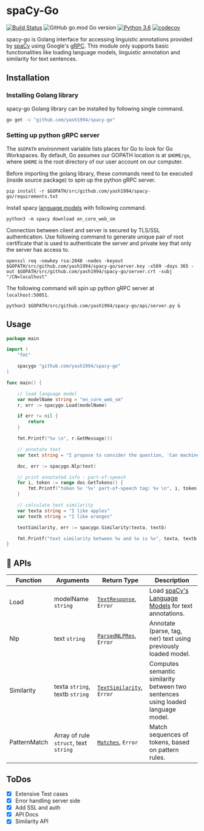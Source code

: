 # spaCy-Go

[![Build Status](https://travis-ci.org/yash1994/spacy-go.svg?branch=master)](https://travis-ci.org/yash1994/spacy-go)
![GitHub go.mod Go version](https://img.shields.io/github/go-mod/go-version/yash1994/spacy-go)
[![Python 3.6](https://img.shields.io/badge/python-3.6-blue.svg)](https://www.python.org/downloads/release/python-360/)
[![codecov](https://codecov.io/gh/yash1994/spacy-go/branch/master/graph/badge.svg)](https://codecov.io/gh/yash1994/spacy-go)

spacy-go is Golang interface for accessing linguistic annotations provided by
[spaCy](https://spacy.io) using Google's [gRPC](https://grpc.io/). This module only supports basic functionalities like loading language models, linguistic annotation and similarity for text sentences.

## Installation

### Installing Golang library

spacy-go Golang library can be installed by following single command.

```bash
go get -v "github.com/yash1994/spacy-go"
```

### Setting up python gRPC server

The `$GOPATH` environment variable lists places for Go to look for Go Workspaces. By default, Go assumes our GOPATH location is at `$HOME/go`, where `$HOME` is the root directory of our user account on our computer.

Before importing the golang library, these commands need to be executed (inside source package) to spin up the python gRPC server.

`pip install -r $GOPATH/src/github.com/yash1994/spacy-go/requirements.txt`

Install spacy [language models](https://spacy.io/models) with following command.

`python3 -m spacy download en_core_web_sm`

Connection between client and server is secured by TLS/SSL authentication. Use following command to generate unique pair of root certificate that is used to authenticate the server and private key that only the server has access to.

`openssl req -newkey rsa:2048 -nodes -keyout $GOPATH/src/github.com/yash1994/spacy-go/server.key -x509 -days 365 -out $GOPATH/src/github.com/yash1994/spacy-go/server.crt -subj "/CN=localhost"`

The following command will spin up python gRPC server at `localhost:50051`.

`python3 $GOPATH/src/github.com/yash1994/spacy-go/api/server.py &`

## Usage

```Go
package main

import (
	"fmt"

	spacygo "github.com/yash1994/spacy-go"
)

func main() {

	// load language model
	var modelName string = "en_core_web_sm"
	r, err := spacygo.Load(modelName)

	if err != nil {
		return
	}

	fmt.Printf("%v \n", r.GetMessage())

	// annotate text
	var text string = "I propose to consider the question, 'Can machines think?"

	doc, err := spacygo.Nlp(text)

	// print annotated info : part-of-speech
	for i, token := range doc.GetTokens() {
		fmt.Printf("token %v '%v' part-of-speech tag: %v \n", i, token.GetText(), token.GetPos())
	}

	// calculate text similarity
	var texta string = "I like apples"
	var textb string = "I like oranges"

	textSimilarity, err := spacygo.Similarity(texta, textb)

	fmt.Printf("text similarity between %v and %v is %v", texta, textb, textSimilarity.GetSimilarity())
}
```

## :dizzy: APIs

| Function | Arguments | Return Type | Description |
| -------- | --------- | ----------- | ----------- |
| Load | modelName `string` | [`TextResponse`](docs/textResponse.md), `Error` | Load [spaCy's Language Models](https://spacy.io/usage/models) for text annotations. |
| Nlp | text `string` | [`ParsedNLPRes`](docs/parsedNlpRes.md), `Error` | Annotate (parse, tag, ner) text using previously loaded model. |
| Similarity | texta `string`, textb `string` | [`TextSimilarity`](docs/textSimilarity.md), `Error` | Computes semantic similarity between two sentences using loaded language model. |
| PatternMatch | Array of rule `struct`, text `string` | [`Matches`](docs/patternMatches.md), `Error` | Match sequences of tokens, based on pattern rules. |

## ToDos
* [x] Extensive Test cases
* [x] Error handling server side
* [x] Add SSL and auth
* [x] API Docs
* [x] Similarity API
